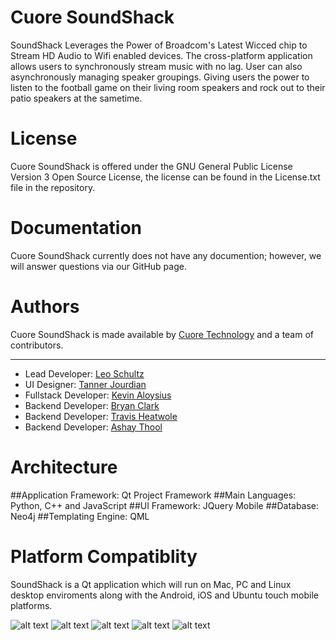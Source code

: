 Cuore SoundShack
==========

SoundShack Leverages the Power of Broadcom's Latest Wicced chip to Stream HD Audio to Wifi enabled devices. The cross-platform application allows users to synchronously stream music with no lag. User can also asynchronously managing speaker groupings. Giving users the power to listen to the football game on their living room speakers and rock out to their patio speakers at the sametime.

License
===========

Cuore SoundShack is offered under the GNU General Public License Version 3 Open Source License, the license can be found in the License.txt file in the repository.

Documentation
===========

Cuore SoundShack currently does not have any documention; however, we will answer questions via our GitHub page.

Authors
===========

Cuore SoundShack is made available by [Cuore Technology](http://cuore.io) and a team of contributors.

-----------------------

*   Lead Developer: [Leo Schultz](https://github.com/Leeboy6610)
*   UI Designer: [Tanner Jourdian](https://github.com/)
*   Fullstack Developer: [Kevin Aloysius](https://github.com/kevinaloys)
*   Backend Developer: [Bryan Clark](https://github.com/BryanDClark)
*   Backend Developer: [Travis Heatwole](https://github.com/)
*   Backend Developer: [Ashay Thool](https://github.com/)


Architecture
===========

##Application Framework: Qt Project Framework
##Main Languages: Python, C++ and JavaScript
##UI Framework: JQuery Mobile
##Database: Neo4j
##Templating Engine: QML

Platform Compatiblity
===========

SoundShack is a Qt application which will run on Mac, PC and Linux desktop enviroments along with the Android, iOS and Ubuntu touch mobile platforms.


![alt text](http://design.ubuntu.com/wp-content/uploads/logo-ubuntu_st_no%C2%AE-black-hex.png "Ubuntu Logo")
![alt text](http://cdn2.hubspot.net/hub/245892/file-360088931-png/Icons/android-logo-black.png "Android Logo")
![alt text](http://www.radiodardania.com/v2/images/ios-transparent.png "iOS Logo")
![alt text](http://upload.wikimedia.org/wikipedia/en/thumb/d/d7/Osx-mavericks-logo.png/600px-Osx-mavericks-logo.png "OS X Logo")
![alt text](http://icons.iconarchive.com/icons/visualpharm/icons8-metro-style/512/Operating-Sysytems-Windows-icon.png "Windows Logo")
